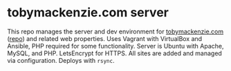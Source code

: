 tobymackenzie.com server
======

This repo manages the server and dev environment for [tobymackenzie.com](https://tobymackenzie.com) ([repo](https://github.com/tobymackenzie/tobymackenzie.site)) and related web properties.  Uses Vagrant with VirtualBox and Ansible, PHP required for some functionality.  Server is Ubuntu with Apache, MySQL, and PHP.  LetsEncrypt for HTTPS.  All sites are added and managed via configuration.  Deploys with `rsync`.
